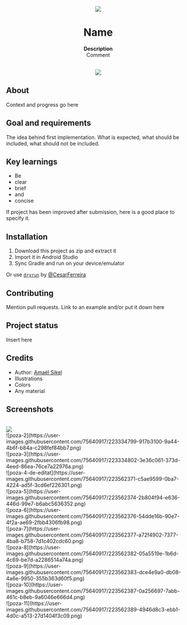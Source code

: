 <div align="center"><img src="app/src/main/res/mipmap-xhdpi/ic_launcher.png"></div>
<h1 align="center">Name</h1>
<p align="center"><strong>Description</strong>
<br>Comment</p>
<br/>
<div align="center"><img src="demo.gif"></img></div>
<h2>About</h2>
Context and progress go here

<h2>Goal and requirements</h2>

The idea behind first implementation. What is expected, what should be included, what should not be included.

<h2>Key learnings</h2>

- Be 
- clear
- brief 
- and 
- concise

If project has been improved after submission, here is a good place to specify it.

<h2>Installation</h2>

1. Download this project as zip and extract it
2. Import it in Android Studio
3. Sync Gradle and run on your device/emulator

Or use <a href="https://github.com/cesarferreira/dryrun" target="_blank">`dryrun`</a> by <a href="https://github.com/cesarferreira" target="_blank">@CesarFerreira</a>

<h2>Contributing</h2>
Mention pull requests. Link to an example and/or put it down here

<h2>Project status</h2>
Insert here

<h2>Credits</h2>

- Author: <a href="https://twitter.com/r4dixx" target="_blank">Amaël Sikel</a>
- Illustrations
- Colors
- Any material

<h2>Screenshots</h2>
<br>
<img src="https://user-images.githubusercontent.com/75640917/223334766-c386b7e4-40dc-4db9-a9ee-27163ef3c1ed.png">
<br>
![poza-2](https://user-images.githubusercontent.com/75640917/223334799-917b3100-9a44-4b6f-b84a-c298fef84bb7.png)
<br>
![poza-3](https://user-images.githubusercontent.com/75640917/223334802-3e36c061-373d-4eed-86ea-76ce7a22976a.png)
<br>
![poza-4-de-editat](https://user-images.githubusercontent.com/75640917/223562371-c5ae9599-0ba7-4224-ad5f-3cd6ef226301.png)
<br>
![poza-5](https://user-images.githubusercontent.com/75640917/223562374-2b804f94-e636-446d-99e7-b6abc5636352.png)
<br>
![poza-6](https://user-images.githubusercontent.com/75640917/223562376-54dde16b-90e7-4f2a-ae69-2fbb4306fb98.png)
<br>
![poza-7](https://user-images.githubusercontent.com/75640917/223562377-a72f4902-7377-4ba8-b758-7d1c402cdc60.png)
<br>
![poza-8](https://user-images.githubusercontent.com/75640917/223562382-05a5519e-1b6d-4c69-be7d-a2286514a74a.png)
<br>
![poza-9](https://user-images.githubusercontent.com/75640917/223562383-dce4e9a0-db08-4a6e-9950-355b363d60f5.png)
<br>
![poza-10](https://user-images.githubusercontent.com/75640917/223562387-0a256697-7abb-461c-b8eb-9a6046e666d4.png)
<br>
![poza-11](https://user-images.githubusercontent.com/75640917/223562389-4946d8c3-ebb1-4d0c-a513-27d1404f3c09.png)
